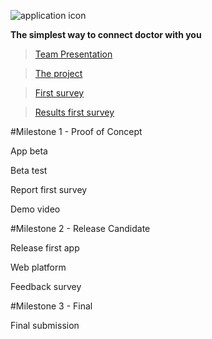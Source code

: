 ![application icon](https://www.mediafire.com/convkey/d82f/gtcrweilk7t1t4b6g.jpg)

**The simplest way to connect doctor with you**


>[Team Presentation](https://drive.google.com/file/d/0BzzTdF5hw0YRSjVoeVpFQXZPdm8/view?usp=sharing)

> [The project](https://drive.google.com/file/d/0BzzTdF5hw0YRbmhoUkJfalRNRnM/view?usp=sharing)

>[First survey](http://www.survio.com/survey/d/F7N6K8Y2D5X5W9Q9N)

>[Results first survey](https://www.mediafire.com/convkey/a2e8/04qe2mddku2sdul6g.jpg)

#Milestone 1 - Proof of Concept

App beta

Beta test

Report first survey

Demo video

#Milestone 2 - Release Candidate

Release first app

Web platform

Feedback survey

#Milestone 3 - Final

Final submission
